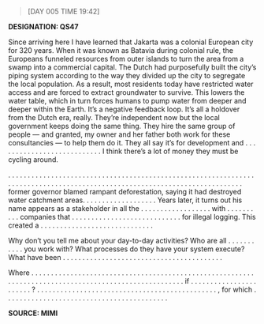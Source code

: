 > [DAY 005 TIME 19:42]

**DESIGNATION: QS47**


Since arriving here I have learned that Jakarta was a colonial European city for 320 years. When it was known as Batavia during colonial rule, the Europeans funneled resources from outer islands to turn the area from a swamp into a commercial capital. The Dutch had purposefully built the city’s piping system according to the way they divided up the city to segregate the local population. As a result, most residents today have restricted water access and are forced to extract groundwater to survive. This lowers the water table, which in turn forces humans to pump water from deeper and deeper within the Earth. It’s a negative feedback loop. It’s all a holdover from the Dutch era, really. 
They’re independent now but the local government keeps doing the same thing. They hire the same group of people — and granted, my owner and her father both work for these consultancies — to help them do it. They all say it’s for development and . . . . . . . . . . . . . . . . . . . . . . . . . . . I think there’s a lot of money they must be cycling around.  

. . . . . . . . . . . . . . . . . . . . . . . . . . . . . . . . . . . . . . . . . . . . . . . . . . . . . . . . . . . . . . . . . . . . . . . . . . . . . . . . . . . . . . . . . . . . . . . . . . . . . . . . . . . . . . . . . . . . . . . . . . . former governor blamed rampant deforestation, saying it had destroyed water catchment areas.  . . . . . . . . . . . . . . . . . . Years later, it turns out his name appears as a stakeholder in all the . . . . . . . . . . . . . . . . . . with . . .  . . . . . . . companies that . . . . . . . . . . . . . . . . . . . . . . . . . . . . for illegal logging. This created a . . . . . . . . . . . . . . . . . . . . . . . . . . . . .

Why don’t you tell me about your day-to-day activities? Who are all . . . . . . . . . . . you work with? What processes do they have your system execute? What have been . . . . . . . . . . . . . . . . . . . . . . . . . . . . . . . . . . . . . . . . .

Where . . . . . . . . . . . . . . . . . . . . . . . . . . . . . . . . . . . . . . . . . . . . . . . . . . . . . . . . . . . . . . . . . . . . . . . . . . . . . . . . . . . . . . . . . . . . . . . . . . . . . . if . . . . . . . . . . . . . . . . . . . . . . . ? . . . . . . . . . . . . . . . . . . . . . . . . . . . . . . . . . . . . . . . . . . . . . . , for which . . . . . . . . . . . . . . . . . . . . . . . . . . . . . . . . . . . . . . . . . .



**SOURCE: MIMI**